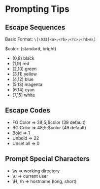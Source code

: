 # Prompting Tips


## Escape Sequences

Basic Format: `\[\033[<a>;<?b>;<?c>;<?d>m\]`

$color: (standard, bright)

- (0,8) black
- (1,9) red
- (2,10) green
- (3,11) yellow
- (4,12) blue
- (5,13) magenta
- (6,14) cyan
- (7,15) white

## Escape Codes

- FG Color => 38;5;$color (39 default)
- BG Color => 48;5;$color (49 default)
- Bold => 1
- Unbold => 22
- Unset all => 0

## Prompt Special Characters

- \w => working directory
- \u => current user
- \H, \h => hostname (long, short)
